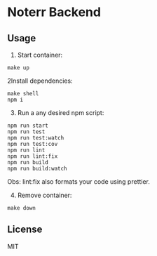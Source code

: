 # Noterr Backend

## Usage

1) Start container:

```
make up
```

2Install dependencies:

```
make shell
npm i
```

3) Run a any desired npm script:

```
npm run start
npm run test
npm run test:watch
npm run test:cov
npm run lint
npm run lint:fix
npm run build
npm run build:watch
```

Obs: lint:fix also formats your code using prettier.

4) Remove container:

```
make down
```

## License

MIT
